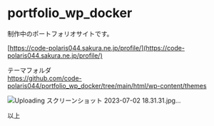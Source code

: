 # portfolio_wp_docker

制作中のポートフォリオサイトです。

[https://code-polaris044.sakura.ne.jp/profile/](https://code-polaris044.sakura.ne.jp/profile/)

テーマフォルダ<br>
https://github.com/code-polaris044/portfolio_wp_docker/tree/main/html/wp-content/themes

![Uploading スクリーンショット 2023-07-02 18.31.31.jpg…]()


以上
